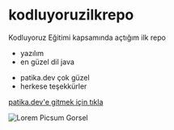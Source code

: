 # kodluyoruzilkrepo
Kodluyoruz Eğitimi kapsamında açtığım ilk repo

* yazılım
* en güzel dil java


- patika.dev çok güzel
- herkese teşekkürler

[patika.dev'e gitmek için tıkla](https://app.patika.dev/)

![Lorem Picsum Gorsel](https://picsum.photos/200/300)